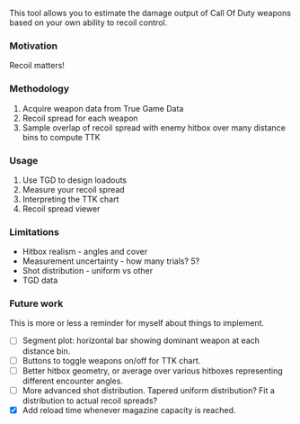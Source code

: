 This tool allows you to estimate the damage output of Call Of Duty weapons based on your own
ability to recoil control.

### Motivation
Recoil matters!

### Methodology
1. Acquire weapon data from True Game Data
1. Recoil spread for each weapon
1. Sample overlap of recoil spread with enemy hitbox over many distance bins to compute TTK

### Usage
1. Use TGD to design loadouts
1. Measure your recoil spread
1. Interpreting the TTK chart
1. Recoil spread viewer

### Limitations
- Hitbox realism - angles and cover
- Measurement uncertainty - how many trials? 5?
- Shot distribution - uniform vs other
- TGD data

### Future work
This is more or less a reminder for myself about things to implement.
- [ ] Segment plot: horizontal bar showing dominant weapon at each distance bin.
- [ ] Buttons to toggle weapons on/off for TTK chart.
- [ ] Better hitbox geometry, or average over various hitboxes representing different encounter angles.
- [ ] More advanced shot distribution. Tapered uniform distribution? Fit a distribution to actual recoil spreads?
- [x] Add reload time whenever magazine capacity is reached.